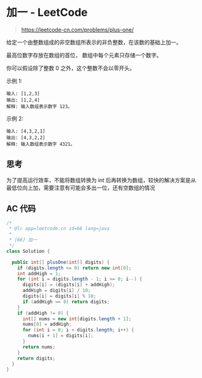 # 加一 - LeetCode

> https://leetcode-cn.com/problems/plus-one/

给定一个由整数组成的非空数组所表示的非负整数，在该数的基础上加一。

最高位数字存放在数组的首位， 数组中每个元素只存储一个数字。

你可以假设除了整数 0 之外，这个整数不会以零开头。

示例 1:

```
输入: [1,2,3]
输出: [1,2,4]
解释: 输入数组表示数字 123。
```

示例 2:

```
输入: [4,3,2,1]
输出: [4,3,2,2]
解释: 输入数组表示数字 4321。
```

## 思考

为了提高运行效率，不能将数组转换为 int 后再转换为数组，较快的解决方案是从最低位向上加，需要注意有可能会多出一位，还有空数组的情况

## AC 代码

```java
/*
 * @lc app=leetcode.cn id=66 lang=java
 *
 * [66] 加一
 */
class Solution {

  public int[] plusOne(int[] digits) {
    if (digits.length <= 0) return new int[0];
    int addHigh = 1;
    for (int i = digits.length - 1; i >= 0; i--) {
      digits[i] = (digits[i] + addHigh);
      addHigh = digits[i] / 10;
      digits[i] = digits[i] % 10;
      if (addHigh == 0) return digits;
    }
    if (addHigh != 0) {
      int[] nums = new int[digits.length + 1];
      nums[0] = addHigh;
      for (int i = 0; i < digits.length; i++) {
        nums[i + 1] = digits[i];
      }
      return nums;
    }
    return digits;
  }
}

```
